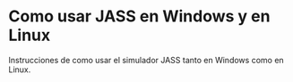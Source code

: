 # Como usar JASS en Windows y en Linux

Instrucciones de como usar el simulador JASS tanto en Windows como en Linux.

